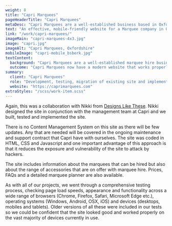 ```yaml
---
weight: 8
title: "Capri Marquees"
pageHeaderTitle: "Capri Marquees"
metaDesc: "Capri Marquees are a well-established business based in Oxfordshire. Their old website was no longer serving them well so they commissioned a new modern site"
text: "An effective, mobile-friendly website for a Marquee company in Oxfordshire. This is a modern, elegant design reflecting the nature of the events for which the marquees are used. It incorporates a marquee planning tool for clients to use."
link: "/work/capri-marquees/"
imageMain: "capri-marquees-4x3.jpg"
image: "capri.jpg"
imageAlt: "Capri Marquees, Oxfordshire"
mobileImage: "capri-mobile_bsberk.jpg"
textContent:
  background: "Capri Marquees are a well-established marquee hire business. They are based in Oxfordshire but operate across the Midlands and South of the UK. Their previous website was functional but old-fashioned and it did not display properly on mobiles or tablets. It was also somewhat slow to load. They felt that they were losing out to competitors and so commissioned a new website."
  outcome: "Capri Marquees now have a modern website that works properly on mobiles and tablets and loads quickly whatever device is used. As of the date of writing, site visitors are up 18% and page views are up 10% compared with the corresponding period in the previous year. Visitors arriving via the search engines account for 74% of all visitors (compared to only 54% in the same period in the previous year)."
summary:
  client: "Capri Marquees"
  role: "Development, testing, migration of existing site and implementation"
  website: "https://caprimarquees.com"
extraStyles: "/scss/work-item.scss"
---
```


Again, this was a collaboration with Nikki from [Designs Like These](https://designslikethese.co.uk). Nikki designed the site in conjunction with the management team at Capri and we built, tested and implemented the site.

There is no Content Management System on this site as there will be few updates. Any that are needed will be covered in the ongoing maintenance and support contract that Capri have with ourselves. The site was coded in HTML, CSS and Javascript and one important advantage of this approach is that it reduces the exposure and vulnerability of the site to attack by hackers.

The site includes information about the marquees that can be hired but also about the range of accessories that are on offer with marquee hire. Prices, FAQs and a detailed marquee planner are also available.

As with all of our projects, we went through a comprehensive testing process, checking page load speeds, appearance and functionality across a wide range of browsers (Chrome, Firefox, Safari, Microsoft Edge etc.), operating systems (Windows, Android, OSX, iOS) and devices (desktops, mobiles and tablets). Older versions of all these were included in our tests so we could be confident that the site looked good and worked properly on the vast majority of devices currently in use.
